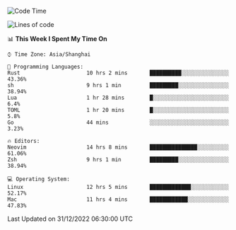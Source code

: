 <!--START_SECTION:waka-->
![Code Time](http://img.shields.io/badge/Code%20Time-1%2C099%20hrs%2033%20mins-blue)

![Lines of code](https://img.shields.io/badge/From%20Hello%20World%20I%27ve%20Written-24%20Thousand%20lines%20of%20code-blue)

📊 **This Week I Spent My Time On** 

```text
⌚︎ Time Zone: Asia/Shanghai

💬 Programming Languages: 
Rust                     10 hrs 2 mins       ██████████░░░░░░░░░░░░░░░   43.36% 
sh                       9 hrs 1 min         █████████░░░░░░░░░░░░░░░░   38.94% 
Lua                      1 hr 28 mins        █░░░░░░░░░░░░░░░░░░░░░░░░   6.4% 
TOML                     1 hr 20 mins        █░░░░░░░░░░░░░░░░░░░░░░░░   5.8% 
Go                       44 mins             ░░░░░░░░░░░░░░░░░░░░░░░░░   3.23%

🔥 Editors: 
Neovim                   14 hrs 8 mins       ███████████████░░░░░░░░░░   61.06% 
Zsh                      9 hrs 1 min         █████████░░░░░░░░░░░░░░░░   38.94%

💻 Operating System: 
Linux                    12 hrs 5 mins       █████████████░░░░░░░░░░░░   52.17% 
Mac                      11 hrs 4 mins       ████████████░░░░░░░░░░░░░   47.83%

```


 Last Updated on 31/12/2022 06:30:00 UTC
<!--END_SECTION:waka-->
